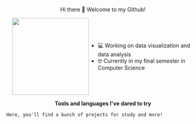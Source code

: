 <p align="center">
  Hi there 👋 Welcome to my Github!

<div style="display: flex; align-items: center;">
  <img src="https://i.pinimg.com/736x/45/29/0d/45290ddb061a266e0767bc290218b62d.jpg" width="200" style="margin-left: 15px;">
  <div>
    <ul>
      <li>💻 Working on data visualization and data analysis</li>
      <li>🤓 Currently in my final semester in Computer Science</li>
    </ul>
  </div>
</div>


<p align="center">
  <strong>Tools and languages I've dared to try</strong>
</p>



```
Here, you'll find a bunch of projects for study and more!
```



